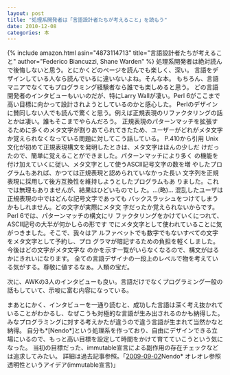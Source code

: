 ```yaml
---
layout: post
title: "処理系開発者は「言語設計者たちが考えること」を読もう"
date: 2010-12-08
categories: 本
---
```

 {% include amazon.html asin="4873114713" title="言語設計者たちが考えること" author="Federico Biancuzzi, Shane Warden" %}
処理系開発者は絶対読んで後悔しないと思う。とにかくどのページを読んでも楽しく、深い。
言語をデザインしている人なら読んでいるに違いないよね。そんな本。
もちろん、言語マニアでなくてもプログラミング経験者なら誰でも楽しめると思う。
どの言語開発者のインタビューもいいのだが、特にLarry Wallが凄い。Perl 6がここまで高い目標に向かって設計されようとしているのかと感心した。
Perlのデザインに賛同しない人でも読んで驚くと思う。例えば正規表現のリファクタリングの話とかは凄い。誰もそこまでやらんだろう。
正規表現のパターンマッチを拡張するために多くのメタ文字が割りあてられてきたため、ユーザーがどれがメタ文字か覚えられなくなっている問題に対してこう話している。
 P.410から引用
  Unix文化が初めて正規表現構文を発明したときは、メタ文字はほんの少しだ
  けだったので、簡単に覚えることができました。パターンマッチにより多く
  の機能を付け加えていくに従い、メタ文字として使うASCII記号文字の数を増
  やしたプログラムもあれば、かつては正規表現と認められていなかった長い
  文字列を正規表現に採用して後方互換性を維持しようとしたプログラムもあ
  りました。これでは無理もありませんが、結果はひどいものでし
  た。…(略)… 混乱したユーザは正規表現の中ではどんな記号文字であっても
  バックスラッシュをつけてしまうかもしれません。どの文字が実際にメタ文
  字だったか覚えられないからです。Perl 6では、パターンマッチの構文にリ
  ファクタリングをかけていくにつれて、ASCII記号の大半が何かしらの形です
  でにメタ文字として使われていることに気がつきました。そこで、我々はア
  ルファベットでも数字でもないすべての文字をメタ文字として予約し、プロ
  グラマが暗記するための負担を軽くしました。今後はどの文字がメタ文字な
  のかを示す一覧がいらなくなるので、構文がはるかにきれいになります。
全ての言語デザイナの一段上のレベルで物を考えている気がする。尊敬に値するなぁ。人類の宝だ。

次に、AWKの3人のインタビューも良い。言語だけでなくプログラミング一般の話もしていて、示唆に富む内容になっている。

まあとにかく、インタビューを一通り読むと、成功した言語は深く考え抜かれていることがわかるし、なぜこうも対極的な言語が生み出されるのかも納得した。みなプログラミングに対する考えかたが違うので違う言語が生まれて当然かなと納得。
自分も*[Nendo*]という処理系を作っており、自由にデザインできる立場にいるので、もっと高い目標を設定して時間をかけて育てていこうという気になった。
当初の目標だった、immutable宣言による副作用の存在チェックなどは追求してみたい。
詳細は過去記事参照。「[2009-09-02](2009-09-02-post.md)Nendo* オレオレ参照透明性というアイデア(immutable宣言)」
